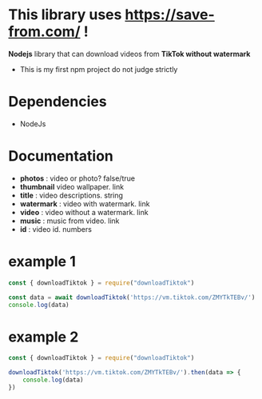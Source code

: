 # This library uses https://save-from.com/ !

**Nodejs** library that can download videos from **TikTok without watermark**

- This is my first npm project do not judge strictly

# Dependencies
- NodeJs

# Documentation
- **photos** : video or photo? false/true
- **thumbnail** video wallpaper. link
- **title** : video descriptions. string
- **watermark** : video with watermark. link
- **video** : video without a watermark. link
- **music** : music from video. link
- **id** : video id. numbers

# example 1
```js
const { downloadTiktok } = require("downloadTiktok")

const data = await downloadTiktok('https://vm.tiktok.com/ZMYTkTEBv/')
console.log(data)
```
# example 2
```js
const { downloadTiktok } = require("downloadTiktok")

downloadTiktok('https://vm.tiktok.com/ZMYTkTEBv/').then(data => {
	console.log(data)
})
```
